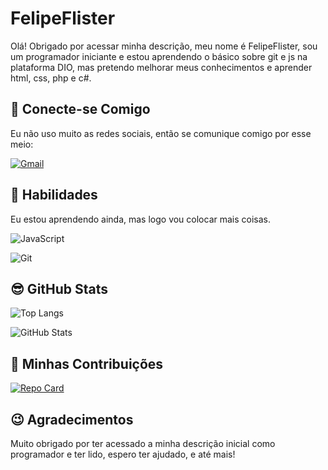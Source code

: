 # FelipeFlister 
Olá! Obrigado por acessar minha descrição, meu nome é FelipeFlister, sou um programador iniciante e estou aprendendo o básico sobre git e js na plataforma DIO, mas pretendo melhorar meus conhecimentos e aprender html, css, php e c#.
## 👋 Conecte-se Comigo
Eu não uso muito as redes sociais, então se comunique comigo por esse meio:

[![Gmail](https://img.shields.io/badge/Gmail-FFF?style=for-the-badge&logo=gmail&logoColor=red)](mailto:felipeflister@gmail.com)


## 🧐 Habilidades
Eu estou aprendendo ainda, mas logo vou colocar mais coisas.

![JavaScript](https://img.shields.io/badge/JavaScript-F7DF1E?style=for-the-badge&logo=javascript&logoColor=black)

![Git](https://img.shields.io/badge/GIT-E44C30?style=for-the-badge&logo=git&logoColor=white)

## 😎 GitHub Stats
![Top Langs](https://github-readme-stats-git-masterrstaa-rickstaa.vercel.app/api/top-langs/?username=FelipeFlister&bg_color=000&border_color=FF8C00&title_color=DC143C&text_color=30A3DC) 

![GitHub Stats](https://github-readme-stats.vercel.app/api?username=FelipeFlister&theme=transparent&bg_color=000&border_color=FF8C00&show_icons=true&icon_color=FF8C00&title_color=DC143C&text_color=30A3DC) 
## 🤝 Minhas Contribuições
[![Repo Card](https://github-readme-stats.vercel.app/api/pin/?username=FelipeFlister&repo=dio-lab-open-source&bg_color=000&border_color=FF8C00&show_icons=true&icon_color=30A3DC&title_color=DC143C&text_color=30A3DC)](https://github.com/FelipeFlister/dio-lab-open-source)

## 😉 Agradecimentos 
Muito obrigado por ter acessado a minha descrição inicial como programador e ter lido, espero ter ajudado, e até mais!

